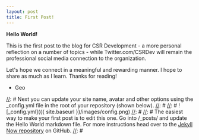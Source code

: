 ```yaml
---
layout: post
title: First Post!
---
```


__Hello World!__

This is the first post to the blog for CSR Development - a more personal reflection on a number of topics - while Twitter.com/CSRDev will remain the professional social media connection to the organization. 

Let's hope we connect in a meaningful and rewarding manner. I hope to share as much as I learn. Thanks for reading!

- Geo

[//]: # 
[//]: # Next you can update your site name, avatar and other options using the _config.yml file in the root of your repository (shown below).
[//]: # 
[//]: # ![_config.yml]({{ site.baseurl }}/images/config.png)
[//]: # 
[//]: # The easiest way to make your first post is to edit this one. Go into /_posts/ and update the Hello World markdown file. For more instructions head over to the [Jekyll Now repository](https://github.com/barryclark/jekyll-now) on GitHub.
[//]: # 
